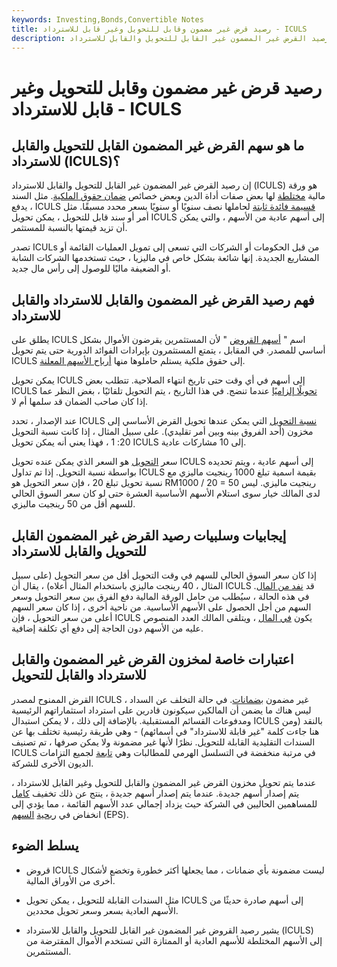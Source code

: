 ```yaml
---
keywords: Investing,Bonds,Convertible Notes
title: رصيد قرض غير مضمون وقابل للتحويل وغير قابل للاسترداد - ICULS
description: إن رصيد القرض غير المضمون غير القابل للتحويل والقابل للاسترداد (ICULS) هو ضمان هجين يوفر فوائد السند ، ويدفع دخل فائدة ثابت حتى يتم تحويله إلى أسهم في الأسهم.
---
```


# رصيد قرض غير مضمون وقابل للتحويل وغير قابل للاسترداد - ICULS
## ما هو سهم القرض غير المضمون القابل للتحويل والقابل للاسترداد (ICULS)؟

إن رصيد القرض غير المضمون غير القابل للتحويل والقابل للاسترداد (ICULS) هو ورقة مالية [مختلطة](/hybridsecurity) لها بعض صفات أداة الدين وبعض خصائص [ضمان حقوق الملكية](/warrant). مثل السند ، يدفع ICULS [قسيمة فائدة ثابتة](/coupon) لحاملها نصف سنويًا أو سنويًا بسعر محدد مسبقًا. مثل أمر أو سند قابل للتحويل ، يمكن تحويل ICULS إلى أسهم عادية من الأسهم ، والتي يمكن أن تزيد قيمتها بالنسبة للمستثمر.

تصدر ICULs من قبل الحكومات أو الشركات التي تسعى إلى تمويل العمليات القائمة أو المشاريع الجديدة. إنها شائعة بشكل خاص في ماليزيا ، حيث تستخدمها الشركات الشابة أو الضعيفة ماليًا للوصول إلى رأس مال جديد.

## فهم رصيد القرض غير المضمون والقابل للاسترداد والقابل للاسترداد

يطلق على ICULS اسم " [أسهم القروض](/loan_stock) " لأن المستثمرين يقرضون الأموال بشكل أساسي للمصدر. في المقابل ، يتمتع المستثمرون بإيرادات الفوائد الدورية حتى يتم تحويل ICULS إلى حقوق ملكية يستلم حاملوها منها [أرباح الأسهم المعلنة](/declarationdate).

يمكن تحويل ICULS إلى أسهم في أي وقت حتى تاريخ انتهاء الصلاحية. تتطلب بعض ICULS [تحويلًا إلزاميًا](/mandatoryconvertible) عندما تنضج. في هذا التاريخ ، يتم التحويل تلقائيًا ، بغض النظر عما إذا كان صاحب الضمان قد سلمها أم لا.

عند الإصدار ، تحدد ICULS [نسبة التحويل](/conversionratio) التي يمكن عندها تحويل القرض الأساسي إلى مخزون (أحد الفروق بينه وبين أمر تقليدي). على سبيل المثال ، إذا كانت نسبة التحويل 20: 1 ، فهذا يعني أنه يمكن تحويل ICULS إلى 10 مشاركات عادية.

سعر [التحويل](/conversionprice) هو السعر الذي يمكن عنده تحويل ICULS إلى أسهم عادية ، ويتم تحديده بواسطة نسبة التحويل. إذا تم تداول ICULS بقيمة اسمية تبلغ 1000 رينجيت ماليزي مع نسبة تحويل تبلغ 20 ، فإن سعر التحويل هو RM1000 / 20 = 50 رينجيت ماليزي. ليس لدى المالك خيار سوى استلام الأسهم الأساسية العشرة حتى لو كان سعر السوق الحالي للسهم أقل من 50 رينجيت ماليزي.

## إيجابيات وسلبيات رصيد القرض غير المضمون القابل للتحويل والقابل للاسترداد

إذا كان سعر السوق الحالي للسهم في وقت التحويل أقل من سعر التحويل (على سبيل المثال ، 40 رينجت ماليزي باستخدام المثال أعلاه) ، يقال أن ICULS قد [نفد من المال](/outofthemoney). في هذه الحالة ، سيُطلب من حامل الورقة المالية دفع الفرق بين سعر التحويل وسعر السهم من أجل الحصول على الأسهم الأساسية. من ناحية أخرى ، إذا كان سعر السهم أعلى من سعر التحويل ، فإن ICULS يكون [في المال](/inthemoney) ، ويتلقى المالك العدد المنصوص عليه من الأسهم دون الحاجة إلى دفع أي تكلفة إضافية.

## اعتبارات خاصة لمخزون القرض غير المضمون والقابل للاسترداد والقابل للتحويل

القرض الممنوح لمصدر ICULS غير مضمون [بضمانات](/collateral). في حالة التخلف عن السداد ، ليس هناك ما يضمن أن المالكين سيكونون قادرين على استرداد استثماراتهم الرئيسية ومدفوعات القسائم المستقبلية. بالإضافة إلى ذلك ، لا يمكن استبدال ICULS بالنقد (ومن هنا جاءت كلمة "غير قابلة للاسترداد" في أسمائهم) - وهي طريقة رئيسية تختلف بها عن السندات التقليدية القابلة للتحويل. نظرًا لأنها غير مضمونة ولا يمكن صرفها ، تم تصنيف ICULS في مرتبة منخفضة في التسلسل الهرمي للمطالبات وهي [تابعة](/subordinateddebt) لجميع التزامات الديون الأخرى للشركة.

عندما يتم تحويل مخزون القرض غير المضمون والقابل للتحويل وغير القابل للاسترداد ، يتم إصدار أسهم جديدة. عندما يتم إصدار أسهم جديدة ، ينتج عن ذلك تخفيف [كامل](/fullydilutedshares) للمساهمين الحاليين في الشركة حيث يزداد إجمالي عدد الأسهم القائمة ، مما يؤدي إلى انخفاض في [ربحية](/fullydilutedshares) [السهم](/eps) (EPS).

## يسلط الضوء

- قروض ICULS ليست مضمونة بأي ضمانات ، مما يجعلها أكثر خطورة وتخضع لأشكال أخرى من الأوراق المالية.

- مثل السندات القابلة للتحويل ، يمكن تحويل ICULS إلى أسهم صادرة حديثًا من الأسهم العادية بسعر وسعر تحويل محددين.

- يشير رصيد القروض غير المضمون غير القابل للتحويل والقابل للاسترداد (ICULS) إلى الأسهم المختلطة للأسهم العادية أو الممتازة التي تستخدم الأموال المقترضة من المستثمرين.

